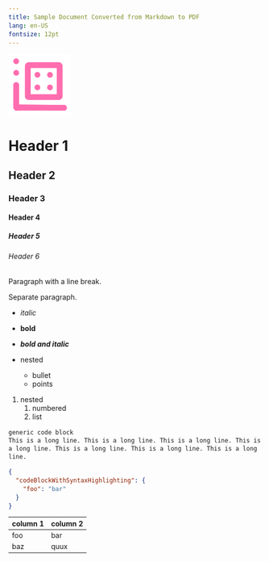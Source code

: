 ```yaml
---
title: Sample Document Converted from Markdown to PDF
lang: en-US
fontsize: 12pt
---
```


![icon](icon.svg)

# Header 1
## Header 2
### Header 3
#### Header 4
##### Header 5
###### Header 6
Paragraph with
a line break.

Separate paragraph.

* *italic*
* **bold**
* ***bold and italic***

* nested
  * bullet
  * points

1. nested
   1. numbered
   2. list

```
generic code block
This is a long line. This is a long line. This is a long line. This is a long line. This is a long line. This is a long line. This is a long line.
```

```json
{
  "codeBlockWithSyntaxHighlighting": {
    "foo": "bar"
  }
}
```

| column 1 | column 2 |
|----------|----------|
| foo      | bar      |
| baz      | quux     |

